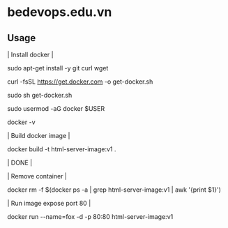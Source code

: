 # bedevops.edu.vn
## Usage
| Install docker |

sudo apt-get install -y git curl wget

curl -fsSL https://get.docker.com -o get-docker.sh

sudo sh get-docker.sh

sudo usermod -aG docker $USER

docker -v

| Build docker image |

docker build -t html-server-image:v1 .

| DONE |

| Remove container |

docker rm -f $(docker ps -a | grep html-server-image:v1 | awk '{print $1}')

| Run image expose port 80 |

docker run --name=fox -d -p 80:80 html-server-image:v1
